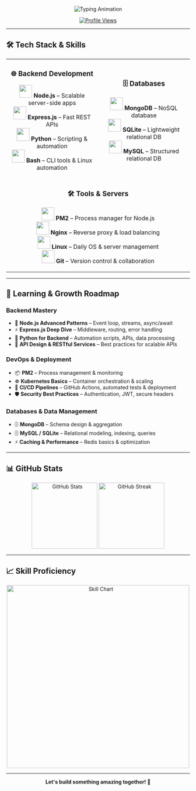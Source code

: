 <!-- 💫 Animated Typing Header -->
<p align="center">
  <img src="https://readme-typing-svg.demolab.com?font=Fira+Code&size=28&duration=2800&pause=500&color=FF007F&center=true&vCenter=true&width=600&lines=Hi%2C+I'm+MoonDPlus+%F0%9F%91%8B;Passionate+Developer+%F0%9F%92%BB;Telegram+Bot+Builder+%F0%9F%A4%96;Open+Source+Contributor+%E2%9C%A8" alt="Typing Animation" />
</p>

<p align="center">
  <a href="https://github.com/MoonDPlus">
    <img src="https://komarev.com/ghpvc/?username=MoonDPlus&style=for-the-badge&color=blue" alt="Profile Views" />
  </a>
</p>

---

## 🛠 Tech Stack & Skills  

<table align="center">
<tr>
<td align="center" width="50%">

### 🌐 Backend Development  
<p>
  <img src="https://skillicons.dev/icons?i=nodejs" width="35"/> <b>Node.js</b> – Scalable server-side apps <br>
  <img src="https://skillicons.dev/icons?i=express" width="35"/> <b>Express.js</b> – Fast REST APIs <br>
  <img src="https://skillicons.dev/icons?i=python" width="35"/> <b>Python</b> – Scripting & automation <br>
  <img src="https://skillicons.dev/icons?i=bash" width="35"/> <b>Bash</b> – CLI tools & Linux automation <br>
</p>

</td>
<td align="center" width="50%">

### 🗄 Databases  
<p>
  <img src="https://skillicons.dev/icons?i=mongodb" width="35"/> <b>MongoDB</b> – NoSQL database <br>
  <img src="https://skillicons.dev/icons?i=sqlite" width="35"/> <b>SQLite</b> – Lightweight relational DB <br>
  <img src="https://skillicons.dev/icons?i=mysql" width="35"/> <b>MySQL</b> – Structured relational DB <br>
</p>

</td>
</tr>

<tr>
<td align="center" colspan="2">

### 🛠 Tools & Servers  
<p>
  <img src="https://skillicons.dev/icons?i=pm2" width="35"/> <b>PM2</b> – Process manager for Node.js <br>
  <img src="https://skillicons.dev/icons?i=nginx" width="35"/> <b>Nginx</b> – Reverse proxy & load balancing <br>
  <img src="https://skillicons.dev/icons?i=linux" width="35"/> <b>Linux</b> – Daily OS & server management <br>
  <img src="https://skillicons.dev/icons?i=git" width="35"/> <b>Git</b> – Version control & collaboration <br>
</p>

</td>
</tr>
</table>

---

## 🚀 Learning & Growth Roadmap  

### Backend Mastery
- 📘 **Node.js Advanced Patterns** – Event loop, streams, async/await  
- ⚡ **Express.js Deep Dive** – Middleware, routing, error handling  
- 🐍 **Python for Backend** – Automation scripts, APIs, data processing  
- 🔄 **API Design & RESTful Services** – Best practices for scalable APIs  

### DevOps & Deployment
- 📦 **PM2** – Process management & monitoring  
- ☸️ **Kubernetes Basics** – Container orchestration & scaling  
- 🔄 **CI/CD Pipelines** – GitHub Actions, automated tests & deployment  
- 🛡 **Security Best Practices** – Authentication, JWT, secure headers  

### Databases & Data Management
- 🗄 **MongoDB** – Schema design & aggregation  
- 🗄 **MySQL / SQLite** – Relational modeling, indexing, queries  
- ⚡ **Caching & Performance** – Redis basics & optimization  

---

## 📊 GitHub Stats  

<p align="center">
  <img src="https://github-readme-stats.vercel.app/api?username=MoonDPlus&show_icons=true&theme=radical" alt="GitHub Stats" height="180"/>
  <img src="https://github-readme-streak-stats.herokuapp.com/?user=MoonDPlus&theme=radical" alt="GitHub Streak" height="180"/>
</p>

---

## 📈 Skill Proficiency  

<p align="center">
  <img src="https://quickchart.io/chart?c={type:'doughnut',data:{labels:['Node.js','Express.js','Python','Bash','MongoDB','SQLite','Linux','PM2','Nginx'],datasets:[{data:[90,85,70,80,75,60,85,65,70],backgroundColor:['#339933','#000000','#3572A5','#4EAA25','#4DB33D','#003B57','#FCC624','#1E88E5','#009688']}]},options:{plugins:{legend:{position:'right',labels:{color:'black',font:{size:14}}}},cutout:'40%'}}" alt="Skill Chart" width="500"/>
</p>

---

<p align="center">
  <b>Let's build something amazing together! 🚀</b>
</p>
